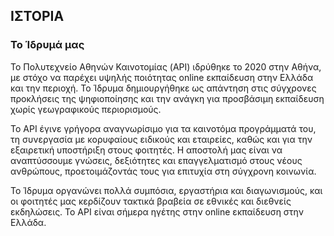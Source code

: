 <h2>ΙΣΤΟΡΙΑ</h2>
<h3>Το Ίδρυμά μας</h3>
<p>Το Πολυτεχνείο Αθηνών Καινοτομίας (API) ιδρύθηκε το 2020 στην Αθήνα, με στόχο να παρέχει υψηλής ποιότητας online εκπαίδευση στην Ελλάδα και την περιοχή. Το Ίδρυμα δημιουργήθηκε ως απάντηση στις σύγχρονες προκλήσεις της ψηφιοποίησης και την ανάγκη για προσβάσιμη εκπαίδευση χωρίς γεωγραφικούς περιορισμούς.</p>
<p>Το API έγινε γρήγορα αναγνωρίσιμο για τα καινοτόμα προγράμματά του, τη συνεργασία με κορυφαίους ειδικούς και εταιρείες, καθώς και για την εξαιρετική υποστήριξη στους φοιτητές. Η αποστολή μας είναι να αναπτύσσουμε γνώσεις, δεξιότητες και επαγγελματισμό στους νέους ανθρώπους, προετοιμάζοντάς τους για επιτυχία στη σύγχρονη κοινωνία.</p>
<p>Το Ίδρυμα οργανώνει πολλά συμπόσια, εργαστήρια και διαγωνισμούς, και οι φοιτητές μας κερδίζουν τακτικά βραβεία σε εθνικές και διεθνείς εκδηλώσεις. Το API είναι σήμερα ηγέτης στην online εκπαίδευση στην Ελλάδα.</p>

